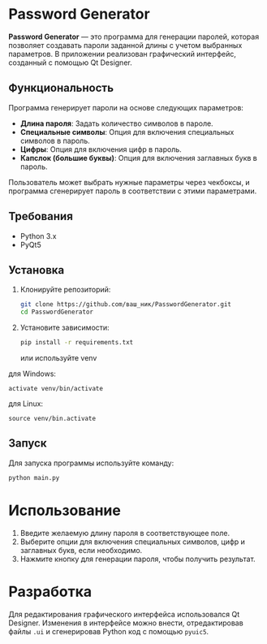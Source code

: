 # Password Generator

**Password Generator** — это программа для генерации паролей, которая позволяет создавать пароли заданной длины с учетом выбранных параметров. В приложении реализован графический интерфейс, созданный с помощью Qt Designer.

## Функциональность

Программа генерирует пароли на основе следующих параметров:

- **Длина пароля**: Задать количество символов в пароле.
- **Специальные символы**: Опция для включения специальных символов в пароль.
- **Цифры**: Опция для включения цифр в пароль.
- **Капслок (большие буквы)**: Опция для включения заглавных букв в пароль.

Пользователь может выбрать нужные параметры через чекбоксы, и программа сгенерирует пароль в соответствии с этими параметрами.

## Требования

- Python 3.x
- PyQt5

## Установка

1. Клонируйте репозиторий:

    ```bash
    git clone https://github.com/ваш_ник/PasswordGenerator.git
    cd PasswordGenerator
    ```

2. Установите зависимости:

    ```bash
    pip install -r requirements.txt
    ```

   или используйте venv

для Windows:
```
activate venv/bin/activate
```
для Linux:
```
source venv/bin.activate
```

## Запуск

Для запуска программы используйте команду:

```bash
python main.py
```
# Использование

1. Введите желаемую длину пароля в соответствующее поле.
2. Выберите опции для включения специальных символов, цифр и заглавных букв, если необходимо.
3. Нажмите кнопку для генерации пароля, чтобы получить результат.

# Разработка

Для редактирования графического интерфейса использовался Qt Designer. Изменения в интерфейсе можно внести, отредактировав файлы ```.ui``` и сгенерировав Python код с помощью ```pyuic5```.
